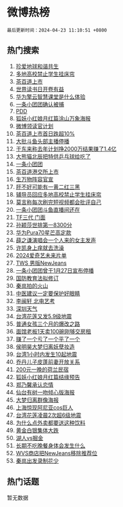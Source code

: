 # 微博热榜

`最后更新时间：2024-04-23 11:10:51 +0800`

## 热门搜索

1. [珍爱地球和谐共生](https://m.weibo.cn/search?containerid=100103type%3D1%26t%3D10%26q%3D%23%E7%8F%8D%E7%88%B1%E5%9C%B0%E7%90%83%E5%92%8C%E8%B0%90%E5%85%B1%E7%94%9F%23&stream_entry_id=51&isnewpage=1&extparam=seat%3D1%26stream_entry_id%3D51%26c_type%3D51%26pos%3D0%26cate%3D10103%26dgr%3D0%26q%3D%2523%25E7%258F%258D%25E7%2588%25B1%25E5%259C%25B0%25E7%2590%2583%25E5%2592%258C%25E8%25B0%2590%25E5%2585%25B1%25E7%2594%259F%2523%26filter_type%3Drealtimehot%26display_time%3D1713841850%26pre_seqid%3D171384185013501622647)
1. [多地高校禁止学生挂床帘](https://m.weibo.cn/search?containerid=100103type%3D1%26t%3D10%26q%3D%23%E5%A4%9A%E5%9C%B0%E9%AB%98%E6%A0%A1%E7%A6%81%E6%AD%A2%E5%AD%A6%E7%94%9F%E6%8C%82%E5%BA%8A%E5%B8%98%23&stream_entry_id=31&isnewpage=1&extparam=seat%3D1%26flag%3D2%26realpos%3D1%26dgr%3D0%26stream_entry_id%3D31%26filter_type%3Drealtimehot%26c_type%3D31%26pos%3D0%26cate%3D5001%26q%3D%2523%25E5%25A4%259A%25E5%259C%25B0%25E9%25AB%2598%25E6%25A0%25A1%25E7%25A6%2581%25E6%25AD%25A2%25E5%25AD%25A6%25E7%2594%259F%25E6%258C%2582%25E5%25BA%258A%25E5%25B8%2598%2523%26band_rank%3D1%26lcate%3D5001%26display_time%3D1713841850%26pre_seqid%3D171384185013501622647)
1. [茶百道上市](https://m.weibo.cn/search?containerid=100103type%3D1%26t%3D10%26q%3D%23%E8%8C%B6%E7%99%BE%E9%81%93%E4%B8%8A%E5%B8%82%23&stream_entry_id=31&isnewpage=1&extparam=seat%3D1%26flag%3D1%26realpos%3D2%26dgr%3D0%26stream_entry_id%3D31%26filter_type%3Drealtimehot%26c_type%3D31%26pos%3D1%26cate%3D5001%26q%3D%2523%25E8%258C%25B6%25E7%2599%25BE%25E9%2581%2593%25E4%25B8%258A%25E5%25B8%2582%2523%26band_rank%3D2%26lcate%3D5001%26display_time%3D1713841850%26pre_seqid%3D171384185013501622647)
1. [世界读书日开卷有益](https://m.weibo.cn/search?containerid=100103type%3D1%26t%3D10%26q%3D%23%E4%B8%96%E7%95%8C%E8%AF%BB%E4%B9%A6%E6%97%A5%E5%BC%80%E5%8D%B7%E6%9C%89%E7%9B%8A%23&stream_entry_id=31&isnewpage=1&extparam=seat%3D1%26flag%3D0%26realpos%3D3%26dgr%3D0%26stream_entry_id%3D31%26filter_type%3Drealtimehot%26c_type%3D31%26pos%3D2%26cate%3D5001%26q%3D%2523%25E4%25B8%2596%25E7%2595%258C%25E8%25AF%25BB%25E4%25B9%25A6%25E6%2597%25A5%25E5%25BC%2580%25E5%258D%25B7%25E6%259C%2589%25E7%259B%258A%2523%26band_rank%3D3%26lcate%3D5001%26display_time%3D1713841850%26pre_seqid%3D171384185013501622647)
1. [华为擎云智慧课堂是什么体验](https://m.weibo.cn/search?containerid=100103type%3D1%26t%3D10%26q%3D%23%E5%8D%8E%E4%B8%BA%E6%93%8E%E4%BA%91%E6%99%BA%E6%85%A7%E8%AF%BE%E5%A0%82%E6%98%AF%E4%BB%80%E4%B9%88%E4%BD%93%E9%AA%8C%23&stream_entry_id=31&isnewpage=1&extparam=seat%3D1%26stream_entry_id%3D31%26q%3D%2523%25E5%258D%258E%25E4%25B8%25BA%25E6%2593%258E%25E4%25BA%2591%25E6%2599%25BA%25E6%2585%25A7%25E8%25AF%25BE%25E5%25A0%2582%25E6%2598%25AF%25E4%25BB%2580%25E4%25B9%2588%25E4%25BD%2593%25E9%25AA%258C%2523%26dgr%3D0%26filter_type%3Drealtimehot%26is_ad_pos%3D1%26c_type%3D31%26topic_ad%3D1%26pos%3D3%26cate%3D5001%26band_rank%3D4%26adid%3D231751%26lcate%3D5001%26display_time%3D1713841850%26pre_seqid%3D171384185013501622647)
1. [一条小团团确认被捕](https://m.weibo.cn/search?containerid=100103type%3D1%26t%3D10%26q%3D%23%E4%B8%80%E6%9D%A1%E5%B0%8F%E5%9B%A2%E5%9B%A2%E7%A1%AE%E8%AE%A4%E8%A2%AB%E6%8D%95%23&stream_entry_id=31&isnewpage=1&extparam=seat%3D1%26flag%3D2%26realpos%3D4%26dgr%3D0%26stream_entry_id%3D31%26filter_type%3Drealtimehot%26c_type%3D31%26pos%3D4%26cate%3D5001%26q%3D%2523%25E4%25B8%2580%25E6%259D%25A1%25E5%25B0%258F%25E5%259B%25A2%25E5%259B%25A2%25E7%25A1%25AE%25E8%25AE%25A4%25E8%25A2%25AB%25E6%258D%2595%2523%26band_rank%3D4%26lcate%3D5001%26display_time%3D1713841850%26pre_seqid%3D171384185013501622647)
1. [PDD](https://m.weibo.cn/search?containerid=100103type%3D1%26t%3D10%26q%3DPDD&stream_entry_id=31&isnewpage=1&extparam=seat%3D1%26flag%3D2%26realpos%3D5%26dgr%3D0%26stream_entry_id%3D31%26filter_type%3Drealtimehot%26c_type%3D31%26pos%3D5%26cate%3D5001%26q%3DPDD%26band_rank%3D5%26lcate%3D5001%26display_time%3D1713841850%26pre_seqid%3D171384185013501622647)
1. [狐妖小红娘月红篇涂山万象海报](https://m.weibo.cn/search?containerid=100103type%3D1%26t%3D10%26q%3D%23%E7%8B%90%E5%A6%96%E5%B0%8F%E7%BA%A2%E5%A8%98%E6%9C%88%E7%BA%A2%E7%AF%87%E6%B6%82%E5%B1%B1%E4%B8%87%E8%B1%A1%E6%B5%B7%E6%8A%A5%23&stream_entry_id=31&isnewpage=1&extparam=seat%3D1%26flag%3D1%26realpos%3D6%26dgr%3D0%26stream_entry_id%3D31%26filter_type%3Drealtimehot%26c_type%3D31%26pos%3D6%26cate%3D5001%26q%3D%2523%25E7%258B%2590%25E5%25A6%2596%25E5%25B0%258F%25E7%25BA%25A2%25E5%25A8%2598%25E6%259C%2588%25E7%25BA%25A2%25E7%25AF%2587%25E6%25B6%2582%25E5%25B1%25B1%25E4%25B8%2587%25E8%25B1%25A1%25E6%25B5%25B7%25E6%258A%25A5%2523%26band_rank%3D6%26lcate%3D5001%26display_time%3D1713841850%26pre_seqid%3D171384185013501622647)
1. [微博领读官计划](https://m.weibo.cn/search?containerid=100103type%3D1%26t%3D10%26q%3D%23%E5%BE%AE%E5%8D%9A%E9%A2%86%E8%AF%BB%E5%AE%98%E8%AE%A1%E5%88%92%23&stream_entry_id=31&isnewpage=1&extparam=seat%3D1%26stream_entry_id%3D31%26q%3D%2523%25E5%25BE%25AE%25E5%258D%259A%25E9%25A2%2586%25E8%25AF%25BB%25E5%25AE%2598%25E8%25AE%25A1%25E5%2588%2592%2523%26dgr%3D0%26filter_type%3Drealtimehot%26c_type%3D31%26is_ad_pos%3D1%26pos%3D7%26cate%3D5001%26band_rank%3D7%26adid%3D232371%26lcate%3D5001%26display_time%3D1713841850%26pre_seqid%3D171384185013501622647)
1. [茶百道上市首日跌超10%](https://m.weibo.cn/search?containerid=100103type%3D1%26t%3D10%26q%3D%23%E8%8C%B6%E7%99%BE%E9%81%93%E4%B8%8A%E5%B8%82%E9%A6%96%E6%97%A5%E8%B7%8C%E8%B6%8510%25%23&stream_entry_id=31&isnewpage=1&extparam=seat%3D1%26flag%3D1%26realpos%3D7%26dgr%3D0%26stream_entry_id%3D31%26filter_type%3Drealtimehot%26c_type%3D31%26pos%3D8%26cate%3D5001%26q%3D%2523%25E8%258C%25B6%25E7%2599%25BE%25E9%2581%2593%25E4%25B8%258A%25E5%25B8%2582%25E9%25A6%2596%25E6%2597%25A5%25E8%25B7%258C%25E8%25B6%258510%2525%2523%26band_rank%3D7%26lcate%3D5001%26display_time%3D1713841850%26pre_seqid%3D171384185013501622647)
1. [大批斗鱼头部主播停播](https://m.weibo.cn/search?containerid=100103type%3D1%26t%3D10%26q%3D%23%E5%A4%A7%E6%89%B9%E6%96%97%E9%B1%BC%E5%A4%B4%E9%83%A8%E4%B8%BB%E6%92%AD%E5%81%9C%E6%92%AD%23&stream_entry_id=31&isnewpage=1&extparam=seat%3D1%26flag%3D1%26realpos%3D8%26dgr%3D0%26stream_entry_id%3D31%26filter_type%3Drealtimehot%26c_type%3D31%26pos%3D9%26cate%3D5001%26q%3D%2523%25E5%25A4%25A7%25E6%2589%25B9%25E6%2596%2597%25E9%25B1%25BC%25E5%25A4%25B4%25E9%2583%25A8%25E4%25B8%25BB%25E6%2592%25AD%25E5%2581%259C%25E6%2592%25AD%2523%26band_rank%3D8%26lcate%3D5001%26display_time%3D1713841850%26pre_seqid%3D171384185013501622647)
1. [于东来称去年计划挣2000万结果赚了1.4亿](https://m.weibo.cn/search?containerid=100103type%3D1%26t%3D10%26q%3D%23%E4%BA%8E%E4%B8%9C%E6%9D%A5%E7%A7%B0%E5%8E%BB%E5%B9%B4%E8%AE%A1%E5%88%92%E6%8C%A32000%E4%B8%87%E7%BB%93%E6%9E%9C%E8%B5%9A%E4%BA%861.4%E4%BA%BF%23&stream_entry_id=31&isnewpage=1&extparam=seat%3D1%26flag%3D0%26realpos%3D9%26dgr%3D0%26stream_entry_id%3D31%26filter_type%3Drealtimehot%26c_type%3D31%26pos%3D10%26cate%3D5001%26q%3D%2523%25E4%25BA%258E%25E4%25B8%259C%25E6%259D%25A5%25E7%25A7%25B0%25E5%258E%25BB%25E5%25B9%25B4%25E8%25AE%25A1%25E5%2588%2592%25E6%258C%25A32000%25E4%25B8%2587%25E7%25BB%2593%25E6%259E%259C%25E8%25B5%259A%25E4%25BA%25861.4%25E4%25BA%25BF%2523%26band_rank%3D9%26lcate%3D5001%26display_time%3D1713841850%26pre_seqid%3D171384185013501622647)
1. [大熊猫北辰把特供乒乓球给吃了](https://m.weibo.cn/search?containerid=100103type%3D1%26t%3D10%26q%3D%23%E5%A4%A7%E7%86%8A%E7%8C%AB%E5%8C%97%E8%BE%B0%E6%8A%8A%E7%89%B9%E4%BE%9B%E4%B9%92%E4%B9%93%E7%90%83%E7%BB%99%E5%90%83%E4%BA%86%23&stream_entry_id=31&isnewpage=1&extparam=seat%3D1%26flag%3D32768%26realpos%3D10%26dgr%3D0%26stream_entry_id%3D31%26filter_type%3Drealtimehot%26c_type%3D31%26pos%3D11%26cate%3D5001%26q%3D%2523%25E5%25A4%25A7%25E7%2586%258A%25E7%258C%25AB%25E5%258C%2597%25E8%25BE%25B0%25E6%258A%258A%25E7%2589%25B9%25E4%25BE%259B%25E4%25B9%2592%25E4%25B9%2593%25E7%2590%2583%25E7%25BB%2599%25E5%2590%2583%25E4%25BA%2586%2523%26band_rank%3D10%26lcate%3D5001%26display_time%3D1713841850%26pre_seqid%3D171384185013501622647)
1. [一条小团团](https://m.weibo.cn/search?containerid=100103type%3D1%26t%3D10%26q%3D%23%E4%B8%80%E6%9D%A1%E5%B0%8F%E5%9B%A2%E5%9B%A2%23&stream_entry_id=31&isnewpage=1&extparam=seat%3D1%26flag%3D0%26realpos%3D11%26dgr%3D0%26stream_entry_id%3D31%26filter_type%3Drealtimehot%26c_type%3D31%26pos%3D12%26cate%3D5001%26q%3D%2523%25E4%25B8%2580%25E6%259D%25A1%25E5%25B0%258F%25E5%259B%25A2%25E5%259B%25A2%2523%26band_rank%3D11%26lcate%3D5001%26display_time%3D1713841850%26pre_seqid%3D171384185013501622647)
1. [茶百道港交所上市](https://m.weibo.cn/search?containerid=100103type%3D1%26t%3D10%26q%3D%23%E8%8C%B6%E7%99%BE%E9%81%93%E6%B8%AF%E4%BA%A4%E6%89%80%E4%B8%8A%E5%B8%82%23&stream_entry_id=31&isnewpage=1&extparam=seat%3D1%26flag%3D0%26realpos%3D12%26filter_type%3Drealtimehot%26dgr%3D0%26stream_entry_id%3D31%26adid%3D231887%26c_type%3D31%26pos%3D13%26cate%3D5001%26q%3D%2523%25E8%258C%25B6%25E7%2599%25BE%25E9%2581%2593%25E6%25B8%25AF%25E4%25BA%25A4%25E6%2589%2580%25E4%25B8%258A%25E5%25B8%2582%2523%26band_rank%3D12%26lcate%3D5001%26display_time%3D1713841850%26pre_seqid%3D171384185013501622647)
1. [生万物阵容官宣](https://m.weibo.cn/search?containerid=100103type%3D1%26t%3D10%26q%3D%23%E7%94%9F%E4%B8%87%E7%89%A9%E9%98%B5%E5%AE%B9%E5%AE%98%E5%AE%A3%23&stream_entry_id=31&isnewpage=1&extparam=seat%3D1%26flag%3D1%26realpos%3D13%26dgr%3D0%26stream_entry_id%3D31%26filter_type%3Drealtimehot%26c_type%3D31%26pos%3D14%26cate%3D5001%26q%3D%2523%25E7%2594%259F%25E4%25B8%2587%25E7%2589%25A9%25E9%2598%25B5%25E5%25AE%25B9%25E5%25AE%2598%25E5%25AE%25A3%2523%26band_rank%3D13%26lcate%3D5001%26display_time%3D1713841850%26pre_seqid%3D171384185013501622647)
1. [肝不好可能有一黄二红三黑](https://m.weibo.cn/search?containerid=100103type%3D1%26t%3D10%26q%3D%23%E8%82%9D%E4%B8%8D%E5%A5%BD%E5%8F%AF%E8%83%BD%E6%9C%89%E4%B8%80%E9%BB%84%E4%BA%8C%E7%BA%A2%E4%B8%89%E9%BB%91%23&stream_entry_id=31&isnewpage=1&extparam=seat%3D1%26flag%3D1%26realpos%3D14%26dgr%3D0%26stream_entry_id%3D31%26filter_type%3Drealtimehot%26c_type%3D31%26pos%3D15%26cate%3D5001%26q%3D%2523%25E8%2582%259D%25E4%25B8%258D%25E5%25A5%25BD%25E5%258F%25AF%25E8%2583%25BD%25E6%259C%2589%25E4%25B8%2580%25E9%25BB%2584%25E4%25BA%258C%25E7%25BA%25A2%25E4%25B8%2589%25E9%25BB%2591%2523%26band_rank%3D14%26lcate%3D5001%26display_time%3D1713841850%26pre_seqid%3D171384185013501622647)
1. [辅导员回应多地高校禁止学生挂床帘](https://m.weibo.cn/search?containerid=100103type%3D1%26t%3D10%26q%3D%23%E8%BE%85%E5%AF%BC%E5%91%98%E5%9B%9E%E5%BA%94%E5%A4%9A%E5%9C%B0%E9%AB%98%E6%A0%A1%E7%A6%81%E6%AD%A2%E5%AD%A6%E7%94%9F%E6%8C%82%E5%BA%8A%E5%B8%98%23&stream_entry_id=31&isnewpage=1&extparam=seat%3D1%26flag%3D0%26realpos%3D15%26dgr%3D0%26stream_entry_id%3D31%26filter_type%3Drealtimehot%26c_type%3D31%26pos%3D16%26cate%3D5001%26q%3D%2523%25E8%25BE%2585%25E5%25AF%25BC%25E5%2591%2598%25E5%259B%259E%25E5%25BA%2594%25E5%25A4%259A%25E5%259C%25B0%25E9%25AB%2598%25E6%25A0%25A1%25E7%25A6%2581%25E6%25AD%25A2%25E5%25AD%25A6%25E7%2594%259F%25E6%258C%2582%25E5%25BA%258A%25E5%25B8%2598%2523%26band_rank%3D15%26lcate%3D5001%26display_time%3D1713841850%26pre_seqid%3D171384185013501622647)
1. [莫言称每次刷完短视频都会批评自己](https://m.weibo.cn/search?containerid=100103type%3D1%26t%3D10%26q%3D%23%E8%8E%AB%E8%A8%80%E7%A7%B0%E6%AF%8F%E6%AC%A1%E5%88%B7%E5%AE%8C%E7%9F%AD%E8%A7%86%E9%A2%91%E9%83%BD%E4%BC%9A%E6%89%B9%E8%AF%84%E8%87%AA%E5%B7%B1%23&stream_entry_id=31&isnewpage=1&extparam=seat%3D1%26flag%3D0%26realpos%3D16%26dgr%3D0%26stream_entry_id%3D31%26filter_type%3Drealtimehot%26c_type%3D31%26pos%3D17%26cate%3D5001%26q%3D%2523%25E8%258E%25AB%25E8%25A8%2580%25E7%25A7%25B0%25E6%25AF%258F%25E6%25AC%25A1%25E5%2588%25B7%25E5%25AE%258C%25E7%259F%25AD%25E8%25A7%2586%25E9%25A2%2591%25E9%2583%25BD%25E4%25BC%259A%25E6%2589%25B9%25E8%25AF%2584%25E8%2587%25AA%25E5%25B7%25B1%2523%26band_rank%3D16%26lcate%3D5001%26display_time%3D1713841850%26pre_seqid%3D171384185013501622647)
1. [一条小团团斗鱼直播间还在](https://m.weibo.cn/search?containerid=100103type%3D1%26t%3D10%26q%3D%23%E4%B8%80%E6%9D%A1%E5%B0%8F%E5%9B%A2%E5%9B%A2%E6%96%97%E9%B1%BC%E7%9B%B4%E6%92%AD%E9%97%B4%E8%BF%98%E5%9C%A8%23&stream_entry_id=31&isnewpage=1&extparam=seat%3D1%26flag%3D1%26realpos%3D17%26dgr%3D0%26stream_entry_id%3D31%26filter_type%3Drealtimehot%26c_type%3D31%26pos%3D18%26cate%3D5001%26q%3D%2523%25E4%25B8%2580%25E6%259D%25A1%25E5%25B0%258F%25E5%259B%25A2%25E5%259B%25A2%25E6%2596%2597%25E9%25B1%25BC%25E7%259B%25B4%25E6%2592%25AD%25E9%2597%25B4%25E8%25BF%2598%25E5%259C%25A8%2523%26band_rank%3D17%26lcate%3D5001%26display_time%3D1713841850%26pre_seqid%3D171384185013501622647)
1. [TF三代 门面](https://m.weibo.cn/search?containerid=100103type%3D1%26t%3D10%26q%3DTF%E4%B8%89%E4%BB%A3+%E9%97%A8%E9%9D%A2&stream_entry_id=31&isnewpage=1&extparam=seat%3D1%26flag%3D1%26realpos%3D18%26dgr%3D0%26stream_entry_id%3D31%26filter_type%3Drealtimehot%26c_type%3D31%26pos%3D19%26cate%3D5001%26q%3DTF%25E4%25B8%2589%25E4%25BB%25A3%2520%25E9%2597%25A8%25E9%259D%25A2%26band_rank%3D18%26lcate%3D5001%26display_time%3D1713841850%26pre_seqid%3D171384185013501622647)
1. [孙颖莎世排第一8300分](https://m.weibo.cn/search?containerid=100103type%3D1%26t%3D10%26q%3D%23%E5%AD%99%E9%A2%96%E8%8E%8E%E4%B8%96%E6%8E%92%E7%AC%AC%E4%B8%808300%E5%88%86%23&stream_entry_id=31&isnewpage=1&extparam=seat%3D1%26flag%3D0%26realpos%3D19%26dgr%3D0%26stream_entry_id%3D31%26filter_type%3Drealtimehot%26c_type%3D31%26pos%3D20%26cate%3D5001%26q%3D%2523%25E5%25AD%2599%25E9%25A2%2596%25E8%258E%258E%25E4%25B8%2596%25E6%258E%2592%25E7%25AC%25AC%25E4%25B8%25808300%25E5%2588%2586%2523%26band_rank%3D19%26lcate%3D5001%26display_time%3D1713841850%26pre_seqid%3D171384185013501622647)
1. [华为Pura70星芒高定款](https://m.weibo.cn/search?containerid=100103type%3D1%26t%3D10%26q%3D%23%E5%8D%8E%E4%B8%BAPura70%E6%98%9F%E8%8A%92%E9%AB%98%E5%AE%9A%E6%AC%BE%23&stream_entry_id=31&isnewpage=1&extparam=seat%3D1%26flag%3D0%26realpos%3D20%26filter_type%3Drealtimehot%26dgr%3D0%26stream_entry_id%3D31%26adid%3D231717%26c_type%3D31%26pos%3D21%26cate%3D5001%26q%3D%2523%25E5%258D%258E%25E4%25B8%25BAPura70%25E6%2598%259F%25E8%258A%2592%25E9%25AB%2598%25E5%25AE%259A%25E6%25AC%25BE%2523%26band_rank%3D20%26lcate%3D5001%26display_time%3D1713841850%26pre_seqid%3D171384185013501622647)
1. [薛之谦演唱会一个人来的女主发声](https://m.weibo.cn/search?containerid=100103type%3D1%26t%3D10%26q%3D%23%E8%96%9B%E4%B9%8B%E8%B0%A6%E6%BC%94%E5%94%B1%E4%BC%9A%E4%B8%80%E4%B8%AA%E4%BA%BA%E6%9D%A5%E7%9A%84%E5%A5%B3%E4%B8%BB%E5%8F%91%E5%A3%B0%23&stream_entry_id=31&isnewpage=1&extparam=seat%3D1%26flag%3D2%26realpos%3D21%26dgr%3D0%26stream_entry_id%3D31%26filter_type%3Drealtimehot%26c_type%3D31%26pos%3D22%26cate%3D5001%26q%3D%2523%25E8%2596%259B%25E4%25B9%258B%25E8%25B0%25A6%25E6%25BC%2594%25E5%2594%25B1%25E4%25BC%259A%25E4%25B8%2580%25E4%25B8%25AA%25E4%25BA%25BA%25E6%259D%25A5%25E7%259A%2584%25E5%25A5%25B3%25E4%25B8%25BB%25E5%258F%2591%25E5%25A3%25B0%2523%26band_rank%3D21%26lcate%3D5001%26display_time%3D1713841850%26pre_seqid%3D171384185013501622647)
1. [许凯身上痒就去洗澡](https://m.weibo.cn/search?containerid=100103type%3D1%26t%3D10%26q%3D%23%E8%AE%B8%E5%87%AF%E8%BA%AB%E4%B8%8A%E7%97%92%E5%B0%B1%E5%8E%BB%E6%B4%97%E6%BE%A1%23&stream_entry_id=31&isnewpage=1&extparam=seat%3D1%26flag%3D0%26realpos%3D22%26dgr%3D0%26stream_entry_id%3D31%26filter_type%3Drealtimehot%26c_type%3D31%26pos%3D23%26cate%3D5001%26q%3D%2523%25E8%25AE%25B8%25E5%2587%25AF%25E8%25BA%25AB%25E4%25B8%258A%25E7%2597%2592%25E5%25B0%25B1%25E5%258E%25BB%25E6%25B4%2597%25E6%25BE%25A1%2523%26band_rank%3D22%26lcate%3D5001%26display_time%3D1713841850%26pre_seqid%3D171384185013501622647)
1. [2024爱奇艺未来片单](https://m.weibo.cn/search?containerid=100103type%3D1%26t%3D10%26q%3D%232024%E7%88%B1%E5%A5%87%E8%89%BA%E6%9C%AA%E6%9D%A5%E7%89%87%E5%8D%95%23&stream_entry_id=31&isnewpage=1&extparam=seat%3D1%26flag%3D0%26realpos%3D23%26dgr%3D0%26stream_entry_id%3D31%26filter_type%3Drealtimehot%26c_type%3D31%26pos%3D24%26cate%3D5001%26q%3D%25232024%25E7%2588%25B1%25E5%25A5%2587%25E8%2589%25BA%25E6%259C%25AA%25E6%259D%25A5%25E7%2589%2587%25E5%258D%2595%2523%26band_rank%3D23%26lcate%3D5001%26display_time%3D1713841850%26pre_seqid%3D171384185013501622647)
1. [TWS 男版NewJeans](https://m.weibo.cn/search?containerid=100103type%3D1%26t%3D10%26q%3DTWS+%E7%94%B7%E7%89%88NewJeans&stream_entry_id=31&isnewpage=1&extparam=seat%3D1%26flag%3D1%26realpos%3D24%26dgr%3D0%26stream_entry_id%3D31%26filter_type%3Drealtimehot%26c_type%3D31%26pos%3D25%26cate%3D5001%26q%3DTWS%2520%25E7%2594%25B7%25E7%2589%2588NewJeans%26band_rank%3D24%26lcate%3D5001%26display_time%3D1713841850%26pre_seqid%3D171384185013501622647)
1. [一条小团团曾于1月27日宣布停播](https://m.weibo.cn/search?containerid=100103type%3D1%26t%3D10%26q%3D%23%E4%B8%80%E6%9D%A1%E5%B0%8F%E5%9B%A2%E5%9B%A2%E6%9B%BE%E4%BA%8E1%E6%9C%8827%E6%97%A5%E5%AE%A3%E5%B8%83%E5%81%9C%E6%92%AD%23&stream_entry_id=31&isnewpage=1&extparam=seat%3D1%26flag%3D1%26realpos%3D25%26dgr%3D0%26stream_entry_id%3D31%26filter_type%3Drealtimehot%26c_type%3D31%26pos%3D26%26cate%3D5001%26q%3D%2523%25E4%25B8%2580%25E6%259D%25A1%25E5%25B0%258F%25E5%259B%25A2%25E5%259B%25A2%25E6%259B%25BE%25E4%25BA%258E1%25E6%259C%258827%25E6%2597%25A5%25E5%25AE%25A3%25E5%25B8%2583%25E5%2581%259C%25E6%2592%25AD%2523%26band_rank%3D25%26lcate%3D5001%26display_time%3D1713841850%26pre_seqid%3D171384185013501622647)
1. [国防教育法拟修订](https://m.weibo.cn/search?containerid=100103type%3D1%26t%3D10%26q%3D%23%E5%9B%BD%E9%98%B2%E6%95%99%E8%82%B2%E6%B3%95%E6%8B%9F%E4%BF%AE%E8%AE%A2%23&stream_entry_id=31&isnewpage=1&extparam=seat%3D1%26flag%3D1%26realpos%3D26%26dgr%3D0%26stream_entry_id%3D31%26filter_type%3Drealtimehot%26c_type%3D31%26pos%3D27%26cate%3D5001%26q%3D%2523%25E5%259B%25BD%25E9%2598%25B2%25E6%2595%2599%25E8%2582%25B2%25E6%25B3%2595%25E6%258B%259F%25E4%25BF%25AE%25E8%25AE%25A2%2523%26band_rank%3D26%26lcate%3D5001%26display_time%3D1713841850%26pre_seqid%3D171384185013501622647)
1. [秦岚拍的火山](https://m.weibo.cn/search?containerid=100103type%3D1%26t%3D10%26q%3D%23%E7%A7%A6%E5%B2%9A%E6%8B%8D%E7%9A%84%E7%81%AB%E5%B1%B1%23&stream_entry_id=31&isnewpage=1&extparam=seat%3D1%26flag%3D1%26realpos%3D27%26dgr%3D0%26stream_entry_id%3D31%26filter_type%3Drealtimehot%26c_type%3D31%26pos%3D28%26cate%3D5001%26q%3D%2523%25E7%25A7%25A6%25E5%25B2%259A%25E6%258B%258D%25E7%259A%2584%25E7%2581%25AB%25E5%25B1%25B1%2523%26band_rank%3D27%26lcate%3D5001%26display_time%3D1713841850%26pre_seqid%3D171384185013501622647)
1. [中医建议一定要保护好眼睛](https://m.weibo.cn/search?containerid=100103type%3D1%26t%3D10%26q%3D%23%E4%B8%AD%E5%8C%BB%E5%BB%BA%E8%AE%AE%E4%B8%80%E5%AE%9A%E8%A6%81%E4%BF%9D%E6%8A%A4%E5%A5%BD%E7%9C%BC%E7%9D%9B%23&stream_entry_id=31&isnewpage=1&extparam=seat%3D1%26flag%3D1%26realpos%3D28%26dgr%3D0%26stream_entry_id%3D31%26filter_type%3Drealtimehot%26c_type%3D31%26pos%3D29%26cate%3D5001%26q%3D%2523%25E4%25B8%25AD%25E5%258C%25BB%25E5%25BB%25BA%25E8%25AE%25AE%25E4%25B8%2580%25E5%25AE%259A%25E8%25A6%2581%25E4%25BF%259D%25E6%258A%25A4%25E5%25A5%25BD%25E7%259C%25BC%25E7%259D%259B%2523%26band_rank%3D28%26lcate%3D5001%26display_time%3D1713841850%26pre_seqid%3D171384185013501622647)
1. [李闽轩 北电艺考](https://m.weibo.cn/search?containerid=100103type%3D1%26t%3D10%26q%3D%E6%9D%8E%E9%97%BD%E8%BD%A9+%E5%8C%97%E7%94%B5%E8%89%BA%E8%80%83&stream_entry_id=31&isnewpage=1&extparam=seat%3D1%26flag%3D1%26realpos%3D29%26dgr%3D0%26stream_entry_id%3D31%26filter_type%3Drealtimehot%26c_type%3D31%26pos%3D30%26cate%3D5001%26q%3D%25E6%259D%258E%25E9%2597%25BD%25E8%25BD%25A9%2520%25E5%258C%2597%25E7%2594%25B5%25E8%2589%25BA%25E8%2580%2583%26band_rank%3D29%26lcate%3D5001%26display_time%3D1713841850%26pre_seqid%3D171384185013501622647)
1. [深圳天气](https://m.weibo.cn/search?containerid=100103type%3D1%26t%3D10%26q%3D%E6%B7%B1%E5%9C%B3%E5%A4%A9%E6%B0%94&stream_entry_id=31&isnewpage=1&extparam=seat%3D1%26flag%3D0%26realpos%3D30%26dgr%3D0%26stream_entry_id%3D31%26filter_type%3Drealtimehot%26c_type%3D31%26pos%3D31%26cate%3D5001%26q%3D%25E6%25B7%25B1%25E5%259C%25B3%25E5%25A4%25A9%25E6%25B0%2594%26band_rank%3D30%26lcate%3D5001%26display_time%3D1713841850%26pre_seqid%3D171384185013501622647)
1. [台湾花莲又发5.9级地震](https://m.weibo.cn/search?containerid=100103type%3D1%26t%3D10%26q%3D%23%E5%8F%B0%E6%B9%BE%E8%8A%B1%E8%8E%B2%E5%8F%88%E5%8F%915.9%E7%BA%A7%E5%9C%B0%E9%9C%87%23&stream_entry_id=31&isnewpage=1&extparam=seat%3D1%26flag%3D0%26realpos%3D31%26dgr%3D0%26stream_entry_id%3D31%26filter_type%3Drealtimehot%26c_type%3D31%26pos%3D32%26cate%3D5001%26q%3D%2523%25E5%258F%25B0%25E6%25B9%25BE%25E8%258A%25B1%25E8%258E%25B2%25E5%258F%2588%25E5%258F%25915.9%25E7%25BA%25A7%25E5%259C%25B0%25E9%259C%2587%2523%26band_rank%3D31%26lcate%3D5001%26display_time%3D1713841850%26pre_seqid%3D171384185013501622647)
1. [普通女孩三个月的爆改之路](https://m.weibo.cn/search?containerid=100103type%3D1%26t%3D10%26q%3D%23%E6%99%AE%E9%80%9A%E5%A5%B3%E5%AD%A9%E4%B8%89%E4%B8%AA%E6%9C%88%E7%9A%84%E7%88%86%E6%94%B9%E4%B9%8B%E8%B7%AF%23&stream_entry_id=31&isnewpage=1&extparam=seat%3D1%26flag%3D1%26realpos%3D32%26dgr%3D0%26stream_entry_id%3D31%26filter_type%3Drealtimehot%26c_type%3D31%26pos%3D33%26cate%3D5001%26q%3D%2523%25E6%2599%25AE%25E9%2580%259A%25E5%25A5%25B3%25E5%25AD%25A9%25E4%25B8%2589%25E4%25B8%25AA%25E6%259C%2588%25E7%259A%2584%25E7%2588%2586%25E6%2594%25B9%25E4%25B9%258B%25E8%25B7%25AF%2523%26band_rank%3D32%26lcate%3D5001%26display_time%3D1713841850%26pre_seqid%3D171384185013501622647)
1. [面馆老板1天卖100碗刚够交房租](https://m.weibo.cn/search?containerid=100103type%3D1%26t%3D10%26q%3D%23%E9%9D%A2%E9%A6%86%E8%80%81%E6%9D%BF1%E5%A4%A9%E5%8D%96100%E7%A2%97%E5%88%9A%E5%A4%9F%E4%BA%A4%E6%88%BF%E7%A7%9F%23&stream_entry_id=31&isnewpage=1&extparam=seat%3D1%26flag%3D0%26realpos%3D33%26dgr%3D0%26stream_entry_id%3D31%26filter_type%3Drealtimehot%26c_type%3D31%26pos%3D34%26cate%3D5001%26q%3D%2523%25E9%259D%25A2%25E9%25A6%2586%25E8%2580%2581%25E6%259D%25BF1%25E5%25A4%25A9%25E5%258D%2596100%25E7%25A2%2597%25E5%2588%259A%25E5%25A4%259F%25E4%25BA%25A4%25E6%2588%25BF%25E7%25A7%259F%2523%26band_rank%3D33%26lcate%3D5001%26display_time%3D1713841850%26pre_seqid%3D171384185013501622647)
1. [赚了一个亏了一个平了一个](https://m.weibo.cn/search?containerid=100103type%3D1%26t%3D10%26q%3D%23%E8%B5%9A%E4%BA%86%E4%B8%80%E4%B8%AA%E4%BA%8F%E4%BA%86%E4%B8%80%E4%B8%AA%E5%B9%B3%E4%BA%86%E4%B8%80%E4%B8%AA%23&stream_entry_id=31&isnewpage=1&extparam=seat%3D1%26flag%3D0%26realpos%3D34%26dgr%3D0%26stream_entry_id%3D31%26filter_type%3Drealtimehot%26c_type%3D31%26pos%3D35%26cate%3D5001%26q%3D%2523%25E8%25B5%259A%25E4%25BA%2586%25E4%25B8%2580%25E4%25B8%25AA%25E4%25BA%258F%25E4%25BA%2586%25E4%25B8%2580%25E4%25B8%25AA%25E5%25B9%25B3%25E4%25BA%2586%25E4%25B8%2580%25E4%25B8%25AA%2523%26band_rank%3D34%26lcate%3D5001%26display_time%3D1713841850%26pre_seqid%3D171384185013501622647)
1. [侯明昊大梦归离妖孽妆造](https://m.weibo.cn/search?containerid=100103type%3D1%26t%3D10%26q%3D%23%E4%BE%AF%E6%98%8E%E6%98%8A%E5%A4%A7%E6%A2%A6%E5%BD%92%E7%A6%BB%E5%A6%96%E5%AD%BD%E5%A6%86%E9%80%A0%23&stream_entry_id=31&isnewpage=1&extparam=seat%3D1%26flag%3D1%26realpos%3D35%26dgr%3D0%26stream_entry_id%3D31%26filter_type%3Drealtimehot%26c_type%3D31%26pos%3D36%26cate%3D5001%26q%3D%2523%25E4%25BE%25AF%25E6%2598%258E%25E6%2598%258A%25E5%25A4%25A7%25E6%25A2%25A6%25E5%25BD%2592%25E7%25A6%25BB%25E5%25A6%2596%25E5%25AD%25BD%25E5%25A6%2586%25E9%2580%25A0%2523%26band_rank%3D35%26lcate%3D5001%26display_time%3D1713841850%26pre_seqid%3D171384185013501622647)
1. [台湾1小时内发生10起地震](https://m.weibo.cn/search?containerid=100103type%3D1%26t%3D10%26q%3D%23%E5%8F%B0%E6%B9%BE1%E5%B0%8F%E6%97%B6%E5%86%85%E5%8F%91%E7%94%9F10%E8%B5%B7%E5%9C%B0%E9%9C%87%23&stream_entry_id=31&isnewpage=1&extparam=seat%3D1%26flag%3D0%26realpos%3D36%26dgr%3D0%26stream_entry_id%3D31%26filter_type%3Drealtimehot%26c_type%3D31%26pos%3D37%26cate%3D5001%26q%3D%2523%25E5%258F%25B0%25E6%25B9%25BE1%25E5%25B0%258F%25E6%2597%25B6%25E5%2586%2585%25E5%258F%2591%25E7%2594%259F10%25E8%25B5%25B7%25E5%259C%25B0%25E9%259C%2587%2523%26band_rank%3D36%26lcate%3D5001%26display_time%3D1713841850%26pre_seqid%3D171384185013501622647)
1. [乔丹儿子皮蓬前妻开放关系](https://m.weibo.cn/search?containerid=100103type%3D1%26t%3D10%26q%3D%23%E4%B9%94%E4%B8%B9%E5%84%BF%E5%AD%90%E7%9A%AE%E8%93%AC%E5%89%8D%E5%A6%BB%E5%BC%80%E6%94%BE%E5%85%B3%E7%B3%BB%23&stream_entry_id=31&isnewpage=1&extparam=seat%3D1%26flag%3D0%26realpos%3D37%26dgr%3D0%26stream_entry_id%3D31%26filter_type%3Drealtimehot%26c_type%3D31%26pos%3D38%26cate%3D5001%26q%3D%2523%25E4%25B9%2594%25E4%25B8%25B9%25E5%2584%25BF%25E5%25AD%2590%25E7%259A%25AE%25E8%2593%25AC%25E5%2589%258D%25E5%25A6%25BB%25E5%25BC%2580%25E6%2594%25BE%25E5%2585%25B3%25E7%25B3%25BB%2523%26band_rank%3D37%26lcate%3D5001%26display_time%3D1713841850%26pre_seqid%3D171384185013501622647)
1. [200元一晚的荷兰民宿](https://m.weibo.cn/search?containerid=100103type%3D1%26t%3D10%26q%3D%23200%E5%85%83%E4%B8%80%E6%99%9A%E7%9A%84%E8%8D%B7%E5%85%B0%E6%B0%91%E5%AE%BF%23&stream_entry_id=31&isnewpage=1&extparam=seat%3D1%26flag%3D1%26realpos%3D38%26dgr%3D0%26stream_entry_id%3D31%26filter_type%3Drealtimehot%26c_type%3D31%26pos%3D39%26cate%3D5001%26q%3D%2523200%25E5%2585%2583%25E4%25B8%2580%25E6%2599%259A%25E7%259A%2584%25E8%258D%25B7%25E5%2585%25B0%25E6%25B0%2591%25E5%25AE%25BF%2523%26band_rank%3D38%26lcate%3D5001%26display_time%3D1713841850%26pre_seqid%3D171384185013501622647)
1. [狐妖小红娘月红篇结缘预告](https://m.weibo.cn/search?containerid=100103type%3D1%26t%3D10%26q%3D%23%E7%8B%90%E5%A6%96%E5%B0%8F%E7%BA%A2%E5%A8%98%E6%9C%88%E7%BA%A2%E7%AF%87%E7%BB%93%E7%BC%98%E9%A2%84%E5%91%8A%23&stream_entry_id=31&isnewpage=1&extparam=seat%3D1%26flag%3D1%26realpos%3D39%26dgr%3D0%26stream_entry_id%3D31%26filter_type%3Drealtimehot%26c_type%3D31%26pos%3D40%26cate%3D5001%26q%3D%2523%25E7%258B%2590%25E5%25A6%2596%25E5%25B0%258F%25E7%25BA%25A2%25E5%25A8%2598%25E6%259C%2588%25E7%25BA%25A2%25E7%25AF%2587%25E7%25BB%2593%25E7%25BC%2598%25E9%25A2%2584%25E5%2591%258A%2523%26band_rank%3D39%26lcate%3D5001%26display_time%3D1713841850%26pre_seqid%3D171384185013501622647)
1. [郑乃馨承认恋情](https://m.weibo.cn/search?containerid=100103type%3D1%26t%3D10%26q%3D%23%E9%83%91%E4%B9%83%E9%A6%A8%E6%89%BF%E8%AE%A4%E6%81%8B%E6%83%85%23&stream_entry_id=31&isnewpage=1&extparam=seat%3D1%26flag%3D0%26realpos%3D40%26dgr%3D0%26stream_entry_id%3D31%26filter_type%3Drealtimehot%26c_type%3D31%26pos%3D41%26cate%3D5001%26q%3D%2523%25E9%2583%2591%25E4%25B9%2583%25E9%25A6%25A8%25E6%2589%25BF%25E8%25AE%25A4%25E6%2581%258B%25E6%2583%2585%2523%26band_rank%3D40%26lcate%3D5001%26display_time%3D1713841850%26pre_seqid%3D171384185013501622647)
1. [仙台有树一吻倾心版海报](https://m.weibo.cn/search?containerid=100103type%3D1%26t%3D10%26q%3D%23%E4%BB%99%E5%8F%B0%E6%9C%89%E6%A0%91%E4%B8%80%E5%90%BB%E5%80%BE%E5%BF%83%E7%89%88%E6%B5%B7%E6%8A%A5%23&stream_entry_id=31&isnewpage=1&extparam=seat%3D1%26flag%3D1%26realpos%3D41%26dgr%3D0%26stream_entry_id%3D31%26filter_type%3Drealtimehot%26c_type%3D31%26pos%3D42%26cate%3D5001%26q%3D%2523%25E4%25BB%2599%25E5%258F%25B0%25E6%259C%2589%25E6%25A0%2591%25E4%25B8%2580%25E5%2590%25BB%25E5%2580%25BE%25E5%25BF%2583%25E7%2589%2588%25E6%25B5%25B7%25E6%258A%25A5%2523%26band_rank%3D41%26lcate%3D5001%26display_time%3D1713841850%26pre_seqid%3D171384185013501622647)
1. [大梦归离群像海报](https://m.weibo.cn/search?containerid=100103type%3D1%26t%3D10%26q%3D%23%E5%A4%A7%E6%A2%A6%E5%BD%92%E7%A6%BB%E7%BE%A4%E5%83%8F%E6%B5%B7%E6%8A%A5%23&stream_entry_id=31&isnewpage=1&extparam=seat%3D1%26flag%3D1%26realpos%3D42%26dgr%3D0%26stream_entry_id%3D31%26filter_type%3Drealtimehot%26c_type%3D31%26pos%3D43%26cate%3D5001%26q%3D%2523%25E5%25A4%25A7%25E6%25A2%25A6%25E5%25BD%2592%25E7%25A6%25BB%25E7%25BE%25A4%25E5%2583%258F%25E6%25B5%25B7%25E6%258A%25A5%2523%26band_rank%3D42%26lcate%3D5001%26display_time%3D1713841850%26pre_seqid%3D171384185013501622647)
1. [上海惊现阿尼亚cos巨人](https://m.weibo.cn/search?containerid=100103type%3D1%26t%3D10%26q%3D%23%E4%B8%8A%E6%B5%B7%E6%83%8A%E7%8E%B0%E9%98%BF%E5%B0%BC%E4%BA%9Acos%E5%B7%A8%E4%BA%BA%23&stream_entry_id=31&isnewpage=1&extparam=seat%3D1%26flag%3D1%26realpos%3D43%26dgr%3D0%26stream_entry_id%3D31%26filter_type%3Drealtimehot%26c_type%3D31%26pos%3D44%26cate%3D5001%26q%3D%2523%25E4%25B8%258A%25E6%25B5%25B7%25E6%2583%258A%25E7%258E%25B0%25E9%2598%25BF%25E5%25B0%25BC%25E4%25BA%259Acos%25E5%25B7%25A8%25E4%25BA%25BA%2523%26band_rank%3D43%26lcate%3D5001%26display_time%3D1713841850%26pre_seqid%3D171384185013501622647)
1. [台湾花莲凌晨2次超6级地震](https://m.weibo.cn/search?containerid=100103type%3D1%26t%3D10%26q%3D%23%E5%8F%B0%E6%B9%BE%E8%8A%B1%E8%8E%B2%E5%87%8C%E6%99%A82%E6%AC%A1%E8%B6%856%E7%BA%A7%E5%9C%B0%E9%9C%87%23&stream_entry_id=31&isnewpage=1&extparam=seat%3D1%26flag%3D0%26realpos%3D44%26dgr%3D0%26stream_entry_id%3D31%26filter_type%3Drealtimehot%26c_type%3D31%26pos%3D45%26cate%3D5001%26q%3D%2523%25E5%258F%25B0%25E6%25B9%25BE%25E8%258A%25B1%25E8%258E%25B2%25E5%2587%258C%25E6%2599%25A82%25E6%25AC%25A1%25E8%25B6%25856%25E7%25BA%25A7%25E5%259C%25B0%25E9%259C%2587%2523%26band_rank%3D44%26lcate%3D5001%26display_time%3D1713841850%26pre_seqid%3D171384185013501622647)
1. [为什么点外卖都要送这种饮料](https://m.weibo.cn/search?containerid=100103type%3D1%26t%3D10%26q%3D%23%E4%B8%BA%E4%BB%80%E4%B9%88%E7%82%B9%E5%A4%96%E5%8D%96%E9%83%BD%E8%A6%81%E9%80%81%E8%BF%99%E7%A7%8D%E9%A5%AE%E6%96%99%23&stream_entry_id=31&isnewpage=1&extparam=seat%3D1%26flag%3D0%26realpos%3D45%26dgr%3D0%26stream_entry_id%3D31%26filter_type%3Drealtimehot%26c_type%3D31%26pos%3D46%26cate%3D5001%26q%3D%2523%25E4%25B8%25BA%25E4%25BB%2580%25E4%25B9%2588%25E7%2582%25B9%25E5%25A4%2596%25E5%258D%2596%25E9%2583%25BD%25E8%25A6%2581%25E9%2580%2581%25E8%25BF%2599%25E7%25A7%258D%25E9%25A5%25AE%25E6%2596%2599%2523%26band_rank%3D45%26lcate%3D5001%26display_time%3D1713841850%26pre_seqid%3D171384185013501622647)
1. [黄金白银集体大跌](https://m.weibo.cn/search?containerid=100103type%3D1%26t%3D10%26q%3D%23%E9%BB%84%E9%87%91%E7%99%BD%E9%93%B6%E9%9B%86%E4%BD%93%E5%A4%A7%E8%B7%8C%23&stream_entry_id=31&isnewpage=1&extparam=seat%3D1%26flag%3D0%26realpos%3D46%26dgr%3D0%26stream_entry_id%3D31%26filter_type%3Drealtimehot%26c_type%3D31%26pos%3D47%26cate%3D5001%26q%3D%2523%25E9%25BB%2584%25E9%2587%2591%25E7%2599%25BD%25E9%2593%25B6%25E9%259B%2586%25E4%25BD%2593%25E5%25A4%25A7%25E8%25B7%258C%2523%26band_rank%3D46%26lcate%3D5001%26display_time%3D1713841850%26pre_seqid%3D171384185013501622647)
1. [湖人vs掘金](https://m.weibo.cn/search?containerid=100103type%3D1%26t%3D10%26q%3D%23%E6%B9%96%E4%BA%BAvs%E6%8E%98%E9%87%91%23&stream_entry_id=31&isnewpage=1&extparam=seat%3D1%26flag%3D1%26realpos%3D47%26dgr%3D0%26stream_entry_id%3D31%26filter_type%3Drealtimehot%26c_type%3D31%26pos%3D48%26cate%3D5001%26q%3D%2523%25E6%25B9%2596%25E4%25BA%25BAvs%25E6%258E%2598%25E9%2587%2591%2523%26band_rank%3D47%26lcate%3D5001%26display_time%3D1713841850%26pre_seqid%3D171384185013501622647)
1. [长期不吃晚餐身体会发生什么](https://m.weibo.cn/search?containerid=100103type%3D1%26t%3D10%26q%3D%23%E9%95%BF%E6%9C%9F%E4%B8%8D%E5%90%83%E6%99%9A%E9%A4%90%E8%BA%AB%E4%BD%93%E4%BC%9A%E5%8F%91%E7%94%9F%E4%BB%80%E4%B9%88%23&stream_entry_id=31&isnewpage=1&extparam=seat%3D1%26flag%3D1%26realpos%3D48%26dgr%3D0%26stream_entry_id%3D31%26filter_type%3Drealtimehot%26c_type%3D31%26pos%3D49%26cate%3D5001%26q%3D%2523%25E9%2595%25BF%25E6%259C%259F%25E4%25B8%258D%25E5%2590%2583%25E6%2599%259A%25E9%25A4%2590%25E8%25BA%25AB%25E4%25BD%2593%25E4%25BC%259A%25E5%258F%2591%25E7%2594%259F%25E4%25BB%2580%25E4%25B9%2588%2523%26band_rank%3D48%26lcate%3D5001%26display_time%3D1713841850%26pre_seqid%3D171384185013501622647)
1. [WVS商店把NewJeans移除推荐位](https://m.weibo.cn/search?containerid=100103type%3D1%26t%3D10%26q%3D%23WVS%E5%95%86%E5%BA%97%E6%8A%8ANewJeans%E7%A7%BB%E9%99%A4%E6%8E%A8%E8%8D%90%E4%BD%8D%23&stream_entry_id=31&isnewpage=1&extparam=seat%3D1%26flag%3D0%26realpos%3D49%26dgr%3D0%26stream_entry_id%3D31%26filter_type%3Drealtimehot%26c_type%3D31%26pos%3D50%26cate%3D5001%26q%3D%2523WVS%25E5%2595%2586%25E5%25BA%2597%25E6%258A%258ANewJeans%25E7%25A7%25BB%25E9%2599%25A4%25E6%258E%25A8%25E8%258D%2590%25E4%25BD%258D%2523%26band_rank%3D49%26lcate%3D5001%26display_time%3D1713841850%26pre_seqid%3D171384185013501622647)
1. [秦岚出发录制花少](https://m.weibo.cn/search?containerid=100103type%3D1%26t%3D10%26q%3D%23%E7%A7%A6%E5%B2%9A%E5%87%BA%E5%8F%91%E5%BD%95%E5%88%B6%E8%8A%B1%E5%B0%91%23&stream_entry_id=31&isnewpage=1&extparam=seat%3D1%26flag%3D1%26realpos%3D50%26dgr%3D0%26stream_entry_id%3D31%26filter_type%3Drealtimehot%26c_type%3D31%26pos%3D51%26cate%3D5001%26q%3D%2523%25E7%25A7%25A6%25E5%25B2%259A%25E5%2587%25BA%25E5%258F%2591%25E5%25BD%2595%25E5%2588%25B6%25E8%258A%25B1%25E5%25B0%2591%2523%26band_rank%3D50%26lcate%3D5001%26display_time%3D1713841850%26pre_seqid%3D171384185013501622647)

## 热门话题

暂无数据
